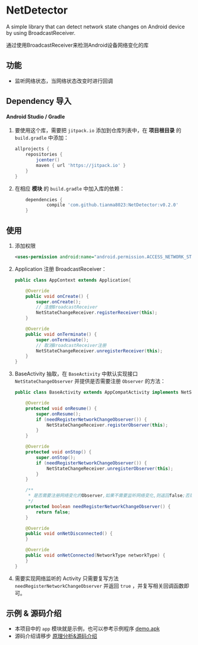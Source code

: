 # NetDetector
A simple library that can detect network state changes on Android device by using BroadcastReceiver.

通过使用BroadcastReceiver来检测Android设备网络变化的库

## 功能
- 监听网络状态，当网络状态改变时进行回调

## Dependency 导入
#### Android Studio / Gradle
1. 要使用这个库，需要把 `jitpack.io` 添加到仓库列表中，在 **项目根目录** 的 `build.gradle` 中添加：
    ```Groovy
    allprojects {
        repositories {
            jcenter()
            maven { url 'https://jitpack.io' }
        }
    }
    ```
2. 在相应 **模块** 的 `build.gradle` 中加入库的依赖：
    ```Groovy
        dependencies {
                compile 'com.github.tianma8023:NetDetector:v0.2.0'
        }
    ```

## 使用
1. 添加权限
    ```xml
    <uses-permission android:name="android.permission.ACCESS_NETWORK_STATE" />
    ```

2. Application 注册 BroadcastReceiver：
    ```java
    public class AppContext extends Application{

        @Override
        public void onCreate() {
            super.onCreate();
            // 注册BroadcastReceiver
            NetStateChangeReceiver.registerReceiver(this);
        }

        @Override
        public void onTerminate() {
            super.onTerminate();
            // 取消BroadcastReceiver注册
            NetStateChangeReceiver.unregisterReceiver(this);
        }
    }
    ```

3. BaseActivity 抽取，在 `BaseActivity` 中默认实现接口 `NetStateChangeObserver` 并提供是否需要注册 `Observer` 的方法：
    ```java
    public class BaseActivity extends AppCompatActivity implements NetStateChangeObserver {

        @Override
        protected void onResume() {
            super.onResume();
            if (needRegisterNetworkChangeObserver()) {
                NetStateChangeReceiver.registerObserver(this);
            }
        }

        @Override
        protected void onStop() {
            super.onStop();
            if (needRegisterNetworkChangeObserver()) {
                NetStateChangeReceiver.unregisterObserver(this);
            }
        }

        /**
         * 是否需要注册网络变化的Observer,如果不需要监听网络变化,则返回false;否则返回true.默认返回false
         */
        protected boolean needRegisterNetworkChangeObserver() {
            return false;
        }

        @Override
        public void onNetDisconnected() {
        }

        @Override
        public void onNetConnected(NetworkType networkType) {
        }
    }
    ```
4. 需要实现网络监听的 Activity 只需要复写方法 `needRegisterNetworkChangeObserver` 并返回 `true` ，并复写相关回调函数即可。

## 示例 & 源码介绍
- 本项目中的 `app` 模块就是示例，也可以参考示例程序 [demo.apk](/apk/demo.apk)
- 源码介绍请移步 [原理分析&源码介绍](./introduction.md)